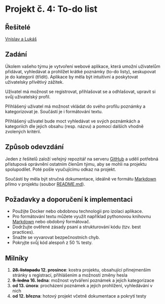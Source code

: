 # Projekt č. 4: To-do list

## Řešitelé
[Vnislav a Lukáš](https://github.com/VnislavMatousek/To-Do-list)

## Zadání
Úkolem vašeho týmu je vytvoření webové aplikace, která umožní uživatelům přidávat, vyhledávat a prohlížet krátké poznámky (to-do listy), seskupovat je do kategorií (třídit). Aplikace by měla být intuitivní a poskytovat uživatelsky přívětivý zážitek.

Uživatel má možnost se registrovat, přihlašovat se a odhlašovat, upravit si svůj uživatelský profil.

Přihlášený uživatel má možnost vkládat do svého profilu poznámky a kategorizovat je. Součástí je i formátování textu.

Přihlášený uživatel bude moct vyhledávat ve svých poznámkách a kategoriích dle jejich obsahu (resp. názvu) a pomocí dalších vhodně zvolených kritérií.

## Způsob odevzdání
Jeden z řešitelů založí veřejný repozitář na serveru [GitHub](https://github.com/) a udělí potřebná přístupová oprávnění ostatním členům týmu, aby se mohli na projektu spolupodílet. Poté pošle vyučujícímu odkaz na projekt.

Součástí by měla být stručná dokumentace, ideálně ve formátu [Markdown](https://www.markdownguide.org/) přímo v projektu (soubor [README.md](https://docs.github.com/en/repositories/managing-your-repositorys-settings-and-features/customizing-your-repository/about-readmes)).

## Požadavky a doporučení k implementaci
 * Použijte Docker nebo obdobnou technologii pro izolaci aplikace.
 * Pro formátování textu můžete využít například pythonovou knihovnu [Markdown](https://python-markdown.github.io/) nebo obdobný formátovač.
 * Dodržujte ověřené zásady psaní a strukturování kódu (tzv. best practices).
 * Snažte se vyvarovat bezpečnostních chyb.
 * Pokryjte svůj kód alespoň z 50 % testy.

## Milníky
 1. **~~28. listopadu~~ 12. prosince**: kostra projektu, obsahující přinejmenším stránky s registrací, přihlášením a možností změny hesla
 2. **~~9. ledna~~ 16. ledna**: možnost vytváření poznámek a jejich kategorizace
 3. **od 13. února**: procházení poznámek a jejich prohlížení, vyhledávání v nich
 4. **od 12. března**: hotový projekt včetně dokumentace a pokrytí testy
